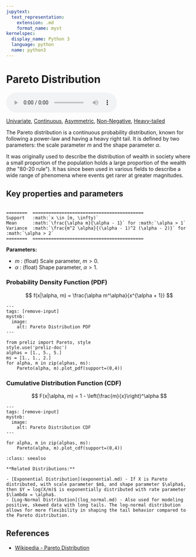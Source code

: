 ```yaml
---
jupytext:
  text_representation:
    extension: .md
    format_name: myst
kernelspec:
  display_name: Python 3
  language: python
  name: python3
---
```

# Pareto Distribution

<audio controls> <source src="../../_static/pareto.mp3" type="audio/mpeg"> This browser cannot play the pronunciation audio file for this distribution. </audio>

[Univariate](../../gallery_tags.rst#univariate), [Continuous](../../gallery_tags.rst#continuous), [Asymmetric](../../gallery_tags.rst#asymmetric), [Non-Negative](../../gallery_tags.rst#non-negative), [Heavy-tailed](../../gallery_tags.rst#heavy-tailed)

The Pareto distribution is a continuous probability distribution, known for following a power-law and having a heavy right tail. It is defined by two parameters: the scale parameter $m$ and the shape parameter $\alpha$.

It was originally used to describe the distribution of wealth in society where a small proportion of the population holds a large proportion of the wealth (the "80-20 rule"). It has since been used in various fields to describe a wide range of phenomena where events get rarer at greater magnitudes.

## Key properties and parameters

```{eval-rst}

========  ==========================================
Support   :math:`x \in [m, \infty)`
Mean      :math:`\frac{\alpha m}{\alpha - 1}` for :math:`\alpha > 1`
Variance  :math:`\frac{m^2 \alpha}{(\alpha - 1)^2 (\alpha - 2)}` for :math:`\alpha > 2`
========  ==========================================
```

**Parameters:**

- $m$ : (float) Scale parameter, $m > 0$.
- $\alpha$ : (float) Shape parameter, $\alpha > 1$.

### Probability Density Function (PDF)

$$
f(x|\alpha, m) = \frac{\alpha m^\alpha}{x^{\alpha + 1}}
$$

```{code-cell}
---
tags: [remove-input]
mystnb:
  image:
    alt: Pareto Distribution PDF
---

from preliz import Pareto, style
style.use('preliz-doc')
alphas = [1., 5., 5.]
ms = [1., 1., 2.]
for alpha, m in zip(alphas, ms):
    Pareto(alpha, m).plot_pdf(support=(0,4))
```

### Cumulative Distribution Function (CDF)

$$
F(x|\alpha, m) = 1 - \left(\frac{m}{x}\right)^\alpha
$$

```{code-cell}
---
tags: [remove-input]
mystnb:
  image:
    alt: Pareto Distribution CDF
---

for alpha, m in zip(alphas, ms):
    Pareto(alpha, m).plot_cdf(support=(0,4))
```

```{seealso}
:class: seealso

**Related Distributions:**

- [Exponential Distribution](exponential.md) - If X is Pareto distributed, with scale parameter $m$, and shape parameter $\alpha$, then $Y = log(X/m)$ is exponentially distributed with rate parameter $\lambda = \alpha$.
- [Log-Normal Distribution](log_normal.md) - Also used for modeling positive, skewed data with long tails. The log-normal distribution allows for more flexibility in shaping the tail behavior compared to the Pareto distribution.
```

## References

- [Wikipedia - Pareto Distribution](https://en.wikipedia.org/wiki/Pareto_distribution)